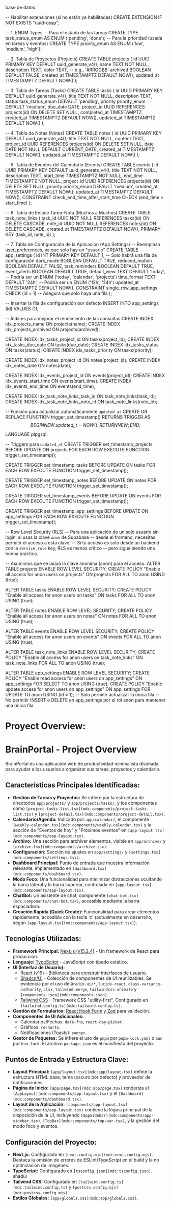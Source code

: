 base de datos:

-- Habilitar extensiones (si no están ya habilitadas)
CREATE EXTENSION IF NOT EXISTS "uuid-ossp";

-- 1. ENUM Types
-- Para el estado de las tareas
CREATE TYPE task_status_enum AS ENUM ('pending', 'done');
-- Para la prioridad (usada en tareas y eventos)
CREATE TYPE priority_enum AS ENUM ('low', 'medium', 'high');

-- 2. Tabla de Proyectos (Projects)
CREATE TABLE projects (
    id UUID PRIMARY KEY DEFAULT uuid_generate_v4(),
    name TEXT NOT NULL,
    description TEXT,
    color TEXT, -- e.g., '#RRGGBB'
    archived BOOLEAN DEFAULT FALSE,
    created_at TIMESTAMPTZ DEFAULT NOW(),
    updated_at TIMESTAMPTZ DEFAULT NOW()
);

-- 3. Tabla de Tareas (Tasks)
CREATE TABLE tasks (
    id UUID PRIMARY KEY DEFAULT uuid_generate_v4(),
    title TEXT NOT NULL,
    description TEXT,
    status task_status_enum DEFAULT 'pending',
    priority priority_enum DEFAULT 'medium',
    due_date DATE,
    project_id UUID REFERENCES projects(id) ON DELETE SET NULL,
    completed_at TIMESTAMPTZ,
    created_at TIMESTAMPTZ DEFAULT NOW(),
    updated_at TIMESTAMPTZ DEFAULT NOW()
);

-- 4. Tabla de Notas (Notes)
CREATE TABLE notes (
    id UUID PRIMARY KEY DEFAULT uuid_generate_v4(),
    title TEXT NOT NULL,
    content TEXT,
    project_id UUID REFERENCES projects(id) ON DELETE SET NULL,
    date DATE NOT NULL DEFAULT CURRENT_DATE,
    created_at TIMESTAMPTZ DEFAULT NOW(),
    updated_at TIMESTAMPTZ DEFAULT NOW()
);

-- 5. Tabla de Eventos del Calendario (Events)
CREATE TABLE events (
    id UUID PRIMARY KEY DEFAULT uuid_generate_v4(),
    title TEXT NOT NULL,
    description TEXT,
    start_time TIMESTAMPTZ NOT NULL,
    end_time TIMESTAMPTZ NOT NULL,
    project_id UUID REFERENCES projects(id) ON DELETE SET NULL,
    priority priority_enum DEFAULT 'medium',
    created_at TIMESTAMPTZ DEFAULT NOW(),
    updated_at TIMESTAMPTZ DEFAULT NOW(),
    CONSTRAINT check_end_time_after_start_time CHECK (end_time > start_time)
);

-- 6. Tabla de Enlace Tarea-Nota (Muchos a Muchos)
CREATE TABLE task_note_links (
    task_id UUID NOT NULL REFERENCES tasks(id) ON DELETE CASCADE,
    note_id UUID NOT NULL REFERENCES notes(id) ON DELETE CASCADE,
    created_at TIMESTAMPTZ DEFAULT NOW(),
    PRIMARY KEY (task_id, note_id)
);

-- 7. Tabla de Configuración de la Aplicación (App Settings)
-- Reemplaza user_preferences, ya que solo hay un "usuario"
CREATE TABLE app_settings (
    id INT PRIMARY KEY DEFAULT 1, -- Solo habrá una fila de configuración
    dark_mode BOOLEAN DEFAULT TRUE,
    reduced_motion BOOLEAN DEFAULT FALSE,
    task_reminders BOOLEAN DEFAULT TRUE,
    event_alerts BOOLEAN DEFAULT TRUE,
    default_view TEXT DEFAULT 'today', -- Podría ser un ENUM ('today', 'calendar', 'projects')
    time_format TEXT DEFAULT '24h', -- Podría ser un ENUM ('12h', '24h')
    updated_at TIMESTAMPTZ DEFAULT NOW(),
    CONSTRAINT single_row_app_settings CHECK (id = 1) -- Asegura que solo haya una fila
);

-- Insertar la fila de configuración por defecto
INSERT INTO app_settings (id) VALUES (1);


-- Índices para mejorar el rendimiento de las consultas
CREATE INDEX idx_projects_name ON projects(name);
CREATE INDEX idx_projects_archived ON projects(archived);

CREATE INDEX idx_tasks_project_id ON tasks(project_id);
CREATE INDEX idx_tasks_due_date ON tasks(due_date);
CREATE INDEX idx_tasks_status ON tasks(status);
CREATE INDEX idx_tasks_priority ON tasks(priority);

CREATE INDEX idx_notes_project_id ON notes(project_id);
CREATE INDEX idx_notes_date ON notes(date);

CREATE INDEX idx_events_project_id ON events(project_id);
CREATE INDEX idx_events_start_time ON events(start_time);
CREATE INDEX idx_events_end_time ON events(end_time);

CREATE INDEX idx_task_note_links_task_id ON task_note_links(task_id);
CREATE INDEX idx_task_note_links_note_id ON task_note_links(note_id);


-- Función para actualizar automáticamente `updated_at`
CREATE OR REPLACE FUNCTION trigger_set_timestamp()
RETURNS TRIGGER AS $$
BEGIN
  NEW.updated_at = NOW();
  RETURN NEW;
END;
$$ LANGUAGE plpgsql;

-- Triggers para `updated_at`
CREATE TRIGGER set_timestamp_projects
BEFORE UPDATE ON projects
FOR EACH ROW
EXECUTE FUNCTION trigger_set_timestamp();

CREATE TRIGGER set_timestamp_tasks
BEFORE UPDATE ON tasks
FOR EACH ROW
EXECUTE FUNCTION trigger_set_timestamp();

CREATE TRIGGER set_timestamp_notes
BEFORE UPDATE ON notes
FOR EACH ROW
EXECUTE FUNCTION trigger_set_timestamp();

CREATE TRIGGER set_timestamp_events
BEFORE UPDATE ON events
FOR EACH ROW
EXECUTE FUNCTION trigger_set_timestamp();

CREATE TRIGGER set_timestamp_app_settings
BEFORE UPDATE ON app_settings
FOR EACH ROW
EXECUTE FUNCTION trigger_set_timestamp();


-- Row Level Security (RLS)
-- Para una aplicación de un solo usuario sin login, si usas la clave `anon` de Supabase
-- desde el frontend, necesitas permitir el acceso a esta clave.
-- Si tu acceso es solo desde un backend con la `service_role` key, RLS es menos crítico
-- pero sigue siendo una buena práctica.

-- Asumimos que se usará la clave anónima (anon) para el acceso.
ALTER TABLE projects ENABLE ROW LEVEL SECURITY;
CREATE POLICY "Enable all access for anon users on projects" ON projects FOR ALL TO anon USING (true);

ALTER TABLE tasks ENABLE ROW LEVEL SECURITY;
CREATE POLICY "Enable all access for anon users on tasks" ON tasks FOR ALL TO anon USING (true);

ALTER TABLE notes ENABLE ROW LEVEL SECURITY;
CREATE POLICY "Enable all access for anon users on notes" ON notes FOR ALL TO anon USING (true);

ALTER TABLE events ENABLE ROW LEVEL SECURITY;
CREATE POLICY "Enable all access for anon users on events" ON events FOR ALL TO anon USING (true);

ALTER TABLE task_note_links ENABLE ROW LEVEL SECURITY;
CREATE POLICY "Enable all access for anon users on task_note_links" ON task_note_links FOR ALL TO anon USING (true);

ALTER TABLE app_settings ENABLE ROW LEVEL SECURITY;
CREATE POLICY "Enable read access for anon users on app_settings" ON app_settings FOR SELECT TO anon USING (true);
CREATE POLICY "Enable update access for anon users on app_settings" ON app_settings FOR UPDATE TO anon USING (id = 1); -- Solo permitir actualizar la única fila
-- No permitir INSERT o DELETE en app_settings por el rol anon para mantener una única fila.

# Proyect Overview:

# BrainPortal - Project Overview

BrainPortal es una aplicación web de productividad minimalista diseñada para ayudar a los usuarios a organizar sus tareas, proyectos y calendario.

## Características Principales Identificadas:

*   **Gestión de Tareas y Proyectos:** Se infiere por la estructura de directorios `app/projects/` y `app/projects/tasks/`, y los componentes como `[project-tasks-list.tsx](mdc:components/project-tasks-list.tsx)` y `[project-detail.tsx](mdc:components/project-detail.tsx)`.
*   **Calendario/Agenda:** Indicado por `app/calendar/`, el componente `[weekly-calendar.tsx](mdc:components/weekly-calendar.tsx)` y la sección de "Eventos de hoy" y "Próximos eventos" en `[app-layout.tsx](mdc:components/app-layout.tsx)`.
*   **Archivo:** Una sección para archivar elementos, visible en `app/archive/` y `[archive.tsx](mdc:components/archive.tsx)`.
*   **Configuración:** Sección de ajustes en `app/settings/` y `[settings.tsx](mdc:components/settings.tsx)`.
*   **Dashboard Principal:** Punto de entrada que muestra información relevante, implementado en `[dashboard.tsx](mdc:components/dashboard.tsx)`.
*   **Modo Foco:** Una funcionalidad para minimizar distracciones ocultando la barra lateral y la barra superior, controlada en `[app-layout.tsx](mdc:components/app-layout.tsx)`.
*   **ChatBot:** Un asistente de chat, componente `[chat-bot.tsx](mdc:components/chat-bot.tsx)`, accesible mediante la barra espaciadora.
*   **Creación Rápida (Quick Create):** Funcionalidad para crear elementos rápidamente, accesible con la tecla 'c' (actualmente en desarrollo, según `[app-layout.tsx](mdc:components/app-layout.tsx)`).

## Tecnologías Utilizadas:

*   **Framework Principal:** [Next.js (v15.2.4)](https://nextjs.org/) - Un framework de React para producción.
*   **Lenguaje:** [TypeScript](https://www.typescriptlang.org/) - JavaScript con tipado estático.
*   **UI (Interfaz de Usuario):**
    *   [React (v19)](https://react.dev/) - Biblioteca para construir interfaces de usuario.
    *   [Shadcn/UI](https://ui.shadcn.com/) - Colección de componentes de UI reutilizables. Se evidencia por el uso de `@radix-ui/*`, `lucide-react`, `class-variance-authority`, `clsx`, `tailwind-merge`, `tailwindcss-animate` y `[components.json](mdc:components.json)`.
    *   [Tailwind CSS](https://tailwindcss.com/) - Framework CSS "utility-first". Configurado en `[tailwind.config.ts](mdc:tailwind.config.ts)`.
*   **Gestión de Formularios:** [React Hook Form](https://react-hook-form.com/) y [Zod](https://zod.dev/) para validación.
*   **Componentes de UI Adicionales:**
    *   Calendarios/Fechas: `date-fns`, `react-day-picker`.
    *   Gráficos: `recharts`.
    *   Notificaciones (Toasts): `sonner`.
*   **Gestor de Paquetes:** Se infiere el uso de `pnpm` por `pnpm-lock.yaml` o `bun` por `bun.lock`. El archivo `package.json` es el manifiesto del proyecto.

## Puntos de Entrada y Estructura Clave:

*   **Layout Principal:** `[app/layout.tsx](mdc:app/layout.tsx)` define la estructura HTML base, tema (oscuro por defecto) y proveedor de notificaciones.
*   **Página de Inicio:** `[app/page.tsx](mdc:app/page.tsx)` renderiza el `[AppLayout](mdc:components/app-layout.tsx)` y el `[Dashboard](mdc:components/dashboard.tsx)`.
*   **Layout de la Aplicación:** `[components/app-layout.tsx](mdc:components/app-layout.tsx)` contiene la lógica principal de la disposición de la UI, incluyendo `[AppSidebar](mdc:components/app-sidebar.tsx)`, `[TopBar](mdc:components/top-bar.tsx)`, y la gestión del modo foco y eventos.

## Configuración del Proyecto:

*   **Next.js:** Configurado en `[next.config.mjs](mdc:next.config.mjs)`. Destaca la omisión de errores de ESLint/TypeScript en el build y la no optimización de imágenes.
*   **TypeScript:** Configurado en `[tsconfig.json](mdc:tsconfig.json)`.
    shadui
*   **Tailwind CSS:** Configurado en `[tailwind.config.ts](mdc:tailwind.config.ts)` y `[postcss.config.mjs](mdc:postcss.config.mjs)`.
*   **Estilos Globales:** `[app/globals.css](mdc:app/globals.css)`.

